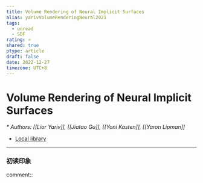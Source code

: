 ```yaml
---
title: Volume Rendering of Neural Implicit Surfaces
alias: yarivVolumeRenderingNeural2021
tags:
  - unread
  - SDF
rating: ⭐
shared: true
ptype: article
draft: false
date: 2022-12-27
timezone: UTC+8
---
```



# Volume Rendering of Neural Implicit Surfaces
<cite>* Authors: [[Lior Yariv]], [[Jiatao Gu]], [[Yoni Kasten]], [[Yaron Lipman]]</cite>


* [Local library](zotero://select/items/1_BABK58LS)

***

### 初读印象

comment:: 


